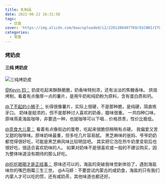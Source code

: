 ```yaml
---
title: 乳制品
date: 2022-06-22 16:31:58
tags:
  - 饮食
cover: 'https://img.alicdn.com/bao/uploaded/i2/2201206497769/O1CN01rIfLV827GFltX6dUy_!!0-item_pic.jpg'
categories:
  - 零食
---
```

<!--more-->

### 烤奶皮

#### 三纯 烤奶皮

![三纯烤奶皮](https://img.alicdn.com/bao/uploaded/i2/2201206497769/O1CN01rIfLV827GFltX6dUy_!!0-item_pic.jpg)

[@Kevin 钧：](https://www.zhihu.com/question/485415408/answer/2202734218)
奶皮吃起来酥酥脆脆，奶香味特别浓，还有淡淡的焦糖香味。
烘焙烤制，看着有点像厚一点的薯片，是用牛奶和纯奶粉为原料，含有蛋白质和钙。

[@了不起的小狮子：](https://www.xiaohongshu.com/discovery/item/5efacc7c0000000001007645)
长得很像薯片，实际上很硬，不是那种脆，是纯硬，简直练牙口。
奶味是挺浓的，但不是那种讨人喜欢的奶香，膻味很重。
一共四种口味，原味燕麦海盐咖啡，非要选一种，也就咖啡可以下咽…
价格昂贵，性价比极低。

[@觅食大儿童：](https://www.xiaohongshu.com/discovery/item/5e71b8e2000000000100a816)
看着有点像街边的蛋卷，吃起来很脆但稍稍有点硬。
我偏爱又苦又甜的咖啡味。原味奶味最重，但多吃几片容易腻。
黑芝麻味的爸妈、爷爷奶奶都觉得很好吃，可能是黑芝麻风味比较明显吧。
其实把它泡在热牛奶里变软后也很好吃，很适合喜欢奶味的人。
如果对奶味不是很喜欢或一般的不建议购买，因为整体味道没有期待的那么好吃。

[@吃吃喝喝才是正经事：](https://www.xiaohongshu.com/discovery/item/611a2b55000000000102de95)
原味还可以的，海盐的突破我味觉新体验了，遇到海盐味你的嘴巴倒霉三生三世。
@A马婷：不要尝试内蒙古的咸奶食，海盐的只有我们内蒙人才可以吃的惯，还有咸奶茶，其他味道也都还好。